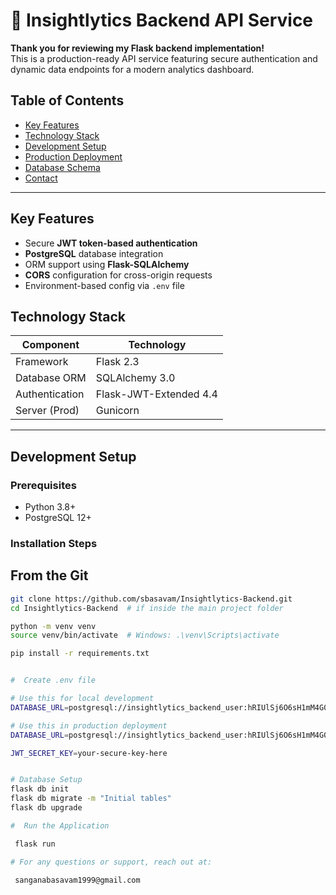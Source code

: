 # 🚀 Insightlytics Backend API Service

**Thank you for reviewing my Flask backend implementation!**  
This is a production-ready API service featuring secure authentication and dynamic data endpoints for a modern analytics dashboard.


##  Table of Contents
- [ Key Features](#-key-features)
- [ Technology Stack](#-technology-stack)
- [ Development Setup](#️-development-setup)
- [ Production Deployment](#-production-deployment)
- [ Database Schema](#️-database-schema)
- [ Contact](#-contact)

---

##  Key Features
- Secure **JWT token-based authentication**
- **PostgreSQL** database integration
- ORM support using **Flask-SQLAlchemy**
- **CORS** configuration for cross-origin requests
- Environment-based config via `.env` file


## Technology Stack

| Component        | Technology            |
|------------------|------------------------|
| Framework        | Flask 2.3              |
| Database ORM     | SQLAlchemy 3.0         |
| Authentication   | Flask-JWT-Extended 4.4 |
| Server (Prod)    | Gunicorn               |

---

##  Development Setup

###  Prerequisites
- Python 3.8+
- PostgreSQL 12+

###  Installation Steps

##  From the Git
```bash
git clone https://github.com/sbasavam/Insightlytics-Backend.git
cd Insightlytics-Backend  # if inside the main project folder

python -m venv venv
source venv/bin/activate  # Windows: .\venv\Scripts\activate

pip install -r requirements.txt


#  Create .env file 

# Use this for local development
DATABASE_URL=postgresql://insightlytics_backend_user:hRIUlSj6O6sH1mM4G0HtMIcpg0wn4VsF@dpg-d1q03tmr433s73ds6fmg-a.oregon-postgres.render.com/insightlytics_backend

# Use this in production deployment
DATABASE_URL=postgresql://insightlytics_backend_user:hRIUlSj6O6sH1mM4G0HtMIcpg0wn4VsF@dpg-d1q03tmr433s73ds6fmg-a/insightlytics_backend

JWT_SECRET_KEY=your-secure-key-here


# Database Setup
flask db init
flask db migrate -m "Initial tables"
flask db upgrade

#  Run the Application

 flask run

# For any questions or support, reach out at:

 sanganabasavam1999@gmail.com
